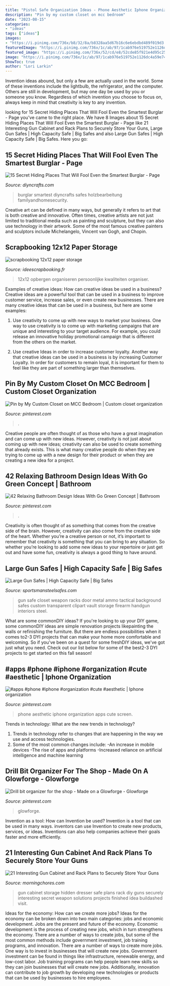 ```yaml
---
title: "Pistol Safe Organization Ideas - Phone Aesthetic Iphone Organization Apps Cute Screen"
description: "Pin by my custom closet on mcc bedroom"
date: "2023-08-15"
categories:
- "ideas"
tags: ["ideas"]
images:
- "https://i.pinimg.com/736x/b8/32/8a/b8328aa5d67b16c6e6ebdbd489f019d3.jpg"
featuredImage: "https://i.pinimg.com/736x/1c/ab/97/1cab976e519752e1126dc4a59e7479a9.jpg"
featured_image: "https://i.pinimg.com/736x/52/cd/e8/52cde85f921e4d95c251173a9edc8640.jpg"
image: "https://i.pinimg.com/736x/1c/ab/97/1cab976e519752e1126dc4a59e7479a9.jpg"
ShowToc: true
author: "Lori Larkin"
---
```



Invention ideas abound, but only a few are actually used in the world. Some of these inventions include the lightbulb, the refrigerator, and the computer. Others are still in development, but may one day be used by you or someone you know. Regardless of which invention you choose to focus on, always keep in mind that creativity is key to any invention.

	

		
looking for 15 Secret Hiding Places That Will Fool Even the Smartest Burglar - Page you've came to the right place. We have 8 Images about 15 Secret Hiding Places That Will Fool Even the Smartest Burglar - Page like 21 Interesting Gun Cabinet and Rack Plans to Securely Store Your Guns, Large Gun Safes | High Capacity Safe | Big Safes and also Large Gun Safes | High Capacity Safe | Big Safes. Here you go:
		
    
## 15 Secret Hiding Places That Will Fool Even The Smartest Burglar - Page

<img loading=lazy src="http://www.diyncrafts.com/wp-content/uploads/2013/10/hidingplacesfb-800x600.jpg" onerror="this.onerror=null;this.src='https://tse3.mm.bing.net/th?id=OIP.X2GxpFEnE8wpGZkPaz7rMwHaFj&amp;pid=15.1';" alt="15 Secret Hiding Places That Will Fool Even the Smartest Burglar - Page">

_Source: diyncrafts.com_

>burglar smartest diyncrafts safes holzbearbeitung familyandhomesecurity. 

	

Creative art can be defined in many ways, but generally it refers to art that is both creative and innovative. Often times, creative artists are not just limited to traditional media such as painting and sculpture, but they can also use technology in their artwork. Some of the most famous creative painters and sculptors include Michelangelo, Vincent van Gogh, and Chopin.

    
## Scrapbooking 12x12 Paper Storage

<img loading=lazy src="http://www.ideescrapbooking.fr/images/scrapbooking-12x12-paper-storage_5.jpg" onerror="this.onerror=null;this.src='https://tse2.mm.bing.net/th?id=OIP.OcIMp_8hsh0tKRyxfxaddgAAAA&amp;pid=15.1';" alt="scrapbooking 12x12 paper storage">

_Source: ideescrapbooking.fr_

>12x12 opbergen organiseren persoonlijke kwaliteiten organiser. 

	

Examples of creative ideas: How can creative ideas be used in a business?
Creative ideas are a powerful tool that can be used in a business to improve customer service, increase sales, or even create new businesses. There are many creative ideas that can be used in a business, but here are some examples:
1. Use creativity to come up with new ways to market your business. One way to use creativity is to come up with marketing campaigns that are unique and interesting to your target audience. For example, you could release an innovative holiday promotional campaign that is different from the others on the market.

2. Use creative Ideas in order to increase customer loyalty. Another way that creative ideas can be used in a business is by increasing Customer Loyalty. In order for customers to remain loyal, it is important for them to feel like they are part of something larger than themselves.

    
## Pin By My Custom Closet On MCC Bedroom | Custom Closet Organization

<img loading=lazy src="https://i.pinimg.com/originals/47/c4/a3/47c4a3c007cfe6658280119dc6e38a4c.jpg" onerror="this.onerror=null;this.src='https://tse2.mm.bing.net/th?id=OIP.FOUiSi8JmmoUOCT0yEi3LQHaJ4&amp;pid=15.1';" alt="Pin by My Custom Closet on MCC Bedroom | Custom closet organization">

_Source: pinterest.com_

>. 

	

Creative people are often thought of as those who have a great imagination and can come up with new ideas. However, creativity is not just about coming up with new ideas; creativity can also be used to create something that already exists. This is what many creative people do when they are trying to come up with a new design for their product or when they are creating a new idea for a project.

    
## 42 Relaxing Bathroom Design Ideas With Go Green Concept | Bathroom

<img loading=lazy src="https://i.pinimg.com/736x/52/cd/e8/52cde85f921e4d95c251173a9edc8640.jpg" onerror="this.onerror=null;this.src='https://tse4.mm.bing.net/th?id=OIP.vQ40YiFGorL4YcrS5uabVgHaMW&amp;pid=15.1';" alt="42 Relaxing Bathroom Design Ideas With Go Green Concept | Bathroom">

_Source: pinterest.com_

>. 

	

Creativity is often thought of as something that comes from the creative side of the brain. However, creativity can also come from the creative side of the heart. Whether you’re a creative person or not, it’s important to remember that creativity is something that you can bring to any situation. So whether you’re looking to add some new ideas to your repertoire or just get out and have some fun, creativity is always a good thing to have around.

    
## Large Gun Safes | High Capacity Safe | Big Safes

<img loading=lazy src="https://www.sportsmansteelsafes.com/images-gallow/gallow-tactical-interior-3.jpg" onerror="this.onerror=null;this.src='https://tse1.mm.bing.net/th?id=OIP.oOO_XQK0nvbgkZrU3XufogHaKH&amp;pid=15.1';" alt="Large Gun Safes | High Capacity Safe | Big Safes">

_Source: sportsmansteelsafes.com_

>gun safe closet weapon racks door metal ammo tactical background safes custom transparent clipart vault storage firearm handgun interiors steel. 

	

What are some commonDIY ideas?
If you're looking to up your DIY game, some commonDIY ideas are simple renovation projects likepainting the walls or refinishing the furniture. But there are endless possibilities when it comes to2-3 DYI projects that can make your home more comfortable and welcoming. So if you've been on a quest for some freshDIY ideas, we've got just what you need. Check out our list below for some of the best2-3 DYI projects to get started on this fall season!

    
## #apps #phone #iphone #organization #cute #aesthetic | Iphone Organization

<img loading=lazy src="https://i.pinimg.com/736x/b8/32/8a/b8328aa5d67b16c6e6ebdbd489f019d3.jpg" onerror="this.onerror=null;this.src='https://tse1.mm.bing.net/th?id=OIP.mWF6GQ_qqrRaK8M0lxDPQAHaNK&amp;pid=15.1';" alt="#apps #phone #iphone #organization #cute #aesthetic | Iphone organization">

_Source: pinterest.com_

>phone aesthetic iphone organization apps cute screen. 

	

Trends in technology: What are the new trends in technology?
1. Trends in technology refer to changes that are happening in the way we use and access technologies. 
2. Some of the most common changes include: 
-An increase in mobile devices 
-The rise of apps and platforms 
-Increased reliance on artificial intelligence and machine learning 

    
## Drill Bit Organizer For The Shop - Made On A Glowforge - Glowforge

<img loading=lazy src="https://i.pinimg.com/736x/1c/ab/97/1cab976e519752e1126dc4a59e7479a9.jpg" onerror="this.onerror=null;this.src='https://tse3.mm.bing.net/th?id=OIP.QDa-9etYyxV-AvaQ_egRhAHaJ3&amp;pid=15.1';" alt="Drill bit organizer for the shop - Made on a Glowforge - Glowforge">

_Source: pinterest.com_

>glowforge. 

	

Invention as a tool: How can Invention be used?
Invention is a tool that can be used in many ways. inventors can use Invention to create new products, services, or ideas. Inventions can also help companies achieve their goals faster and more efficiently.

    
## 21 Interesting Gun Cabinet And Rack Plans To Securely Store Your Guns

<img loading=lazy src="https://cdn.morningchores.com/wp-content/uploads/2017/11/gc12.jpg" onerror="this.onerror=null;this.src='https://tse2.mm.bing.net/th?id=OIP.cbeIzZZGxhI-szNe1draxwAAAA&amp;pid=15.1';" alt="21 Interesting Gun Cabinet and Rack Plans to Securely Store Your Guns">

_Source: morningchores.com_

>gun cabinet storage hidden dresser safe plans rack diy guns securely interesting secret weapon solutions projects finished idea buildashed visit. 

	

Ideas for the economy: How can we create more jobs?
Ideas for the economy can be broken down into two main categories: jobs and economic development. Jobs are the present and future of the economy. Economic development is the process of creating new jobs, which in turn strengthens the economy. There are a number of ways to create jobs, but some of the most common methods include government investment, job training programs, and innovation.
There are a number of ways to create more jobs. One way is to invest in businesses that will create new jobs. Government investment can be found in things like infrastructure, renewable energy, and low-cost labor. Job training programs can help people learn new skills so they can join businesses that will create new jobs. Additionally, innovation can contribute to job growth by developing new technologies or products that can be used by businesses to hire employees.


